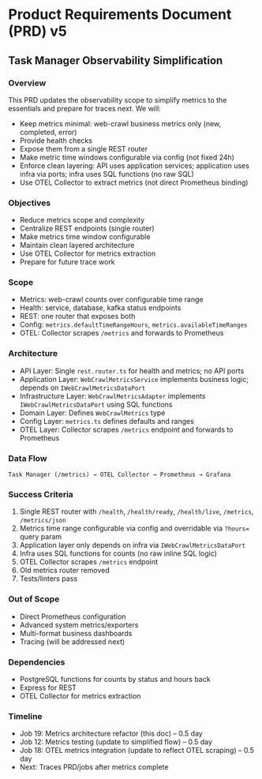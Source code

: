 # Product Requirements Document (PRD) v5

## Task Manager Observability Simplification

### Overview

This PRD updates the observability scope to simplify metrics to the essentials and prepare for traces next. We will:

- Keep metrics minimal: web-crawl business metrics only (new, completed, error)
- Provide health checks
- Expose them from a single REST router
- Make metric time windows configurable via config (not fixed 24h)
- Enforce clean layering: API uses application services; application uses infra via ports; infra uses SQL functions (no raw SQL)
- Use OTEL Collector to extract metrics (not direct Prometheus binding)

### Objectives

- Reduce metrics scope and complexity
- Centralize REST endpoints (single router)
- Make metrics time window configurable
- Maintain clean layered architecture
- Use OTEL Collector for metrics extraction
- Prepare for future trace work

### Scope

- Metrics: web-crawl counts over configurable time range
- Health: service, database, kafka status endpoints
- REST: one router that exposes both
- Config: `metrics.defaultTimeRangeHours`, `metrics.availableTimeRanges`
- OTEL: Collector scrapes `/metrics` and forwards to Prometheus

### Architecture

- API Layer: Single `rest.router.ts` for health and metrics; no API ports
- Application Layer: `WebCrawlMetricsService` implements business logic; depends on `IWebCrawlMetricsDataPort`
- Infrastructure Layer: `WebCrawlMetricsAdapter` implements `IWebCrawlMetricsDataPort` using SQL functions
- Domain Layer: Defines `WebCrawlMetrics` type
- Config Layer: `metrics.ts` defines defaults and ranges
- OTEL Layer: Collector scrapes `/metrics` endpoint and forwards to Prometheus

### Data Flow

```
Task Manager (/metrics) → OTEL Collector → Prometheus → Grafana
```

### Success Criteria

1. Single REST router with `/health`, `/health/ready`, `/health/live`, `/metrics`, `/metrics/json`
2. Metrics time range configurable via config and overridable via `?hours=` query param
3. Application layer only depends on infra via `IWebCrawlMetricsDataPort`
4. Infra uses SQL functions for counts (no raw inline SQL logic)
5. OTEL Collector scrapes `/metrics` endpoint
6. Old metrics router removed
7. Tests/linters pass

### Out of Scope

- Direct Prometheus configuration
- Advanced system metrics/exporters
- Multi-format business dashboards
- Tracing (will be addressed next)

### Dependencies

- PostgreSQL functions for counts by status and hours back
- Express for REST
- OTEL Collector for metrics extraction

### Timeline

- Job 19: Metrics architecture refactor (this doc) – 0.5 day
- Job 12: Metrics testing (update to simplified flow) – 0.5 day
- Job 18: OTEL metrics integration (update to reflect OTEL scraping) – 0.5 day
- Next: Traces PRD/jobs after metrics complete
